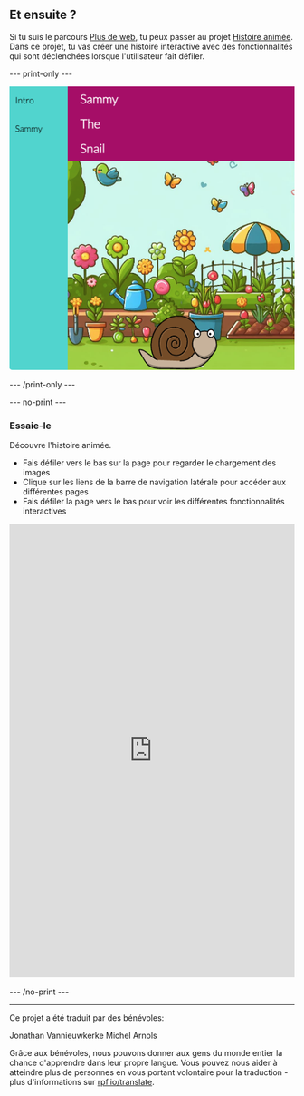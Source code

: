 ## Et ensuite ?

Si tu suis le parcours [Plus de web](https://projects.raspberrypi.org/fr-FR/pathways/more-web), tu peux passer au projet [Histoire animée](https://projects.raspberrypi.org/fr-FR/projects/animated-story). Dans ce projet, tu vas créer une histoire interactive avec des fonctionnalités qui sont déclenchées lorsque l'utilisateur fait défiler.

--- print-only ---

![Le projet Histoire animée terminé](images/animated-story.png)

--- /print-only ---

--- no-print ---

### Essaie-le
<div style="display: flex; flex-wrap: wrap">
<div style="flex-basis: 175px; flex-grow: 1">  
Découvre l'histoire animée. 

- Fais défiler vers le bas sur la page pour regarder le chargement des images
- Clique sur les liens de la barre de navigation latérale pour accéder aux différentes pages
- Fais défiler la page vers le bas pour voir les différentes fonctionnalités interactives

<iframe src="https://editor.raspberrypi.org/fr-FR/embed/viewer/animated-story-complete" width="100%" height="800" frameborder="0" marginwidth="0" marginheight="0" allowfullscreen> </iframe>
</div>
</div>

--- /no-print ---

***

Ce projet a été traduit par des bénévoles:

Jonathan Vannieuwkerke
Michel Arnols

Grâce aux bénévoles, nous pouvons donner aux gens du monde entier la chance d'apprendre dans leur propre langue. Vous pouvez nous aider à atteindre plus de personnes en vous portant volontaire pour la traduction - plus d'informations sur [rpf.io/translate](https://rpf.io/translate).
